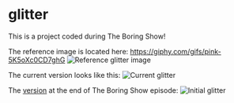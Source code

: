 # glitter

This is a project coded during The Boring Show!

The reference image is located here: https://giphy.com/gifs/pink-5K5oXc0CD7ghG
![Reference glitter image](https://giphy.com/gifs/pink-5K5oXc0CD7ghG)

The current version looks like this:
![Current glitter](current_glitter.gif)

The [version](https://github.com/maryx/glitter/commit/0084db38908469c90dcc67fde1a91882d835ee67#diff-fe53fad46868a294b309fc85ed138997) at the end of The Boring Show episode:
![Initial glitter](initial_glitter.gif)
